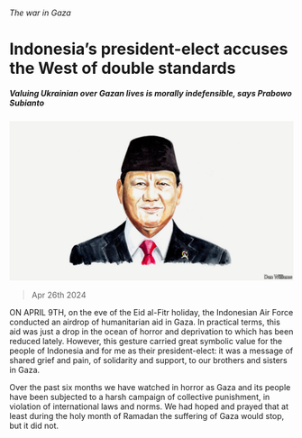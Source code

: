 ###### The war in Gaza

# Indonesia’s president-elect accuses the West of double standards 

##### Valuing Ukrainian over Gazan lives is morally indefensible, says Prabowo Subianto 

![image](images/20240425_BID001.jpg) 

> Apr 26th 2024 

ON APRIL 9TH, on the eve of the Eid al-Fitr holiday, the Indonesian Air Force conducted an airdrop of humanitarian aid in Gaza. In practical terms, this aid was just a drop in the ocean of horror and deprivation to which  has been reduced lately. However, this gesture carried great symbolic value for the people of Indonesia and for me as their president-elect: it was a message of shared grief and pain, of solidarity and support, to our brothers and sisters in Gaza.

Over the past six months we have watched in horror as Gaza and its people have been subjected to a harsh campaign of collective punishment, in violation of international laws and norms. We had hoped and prayed that at least during the holy month of Ramadan the suffering of Gaza would stop, but it did not. 

